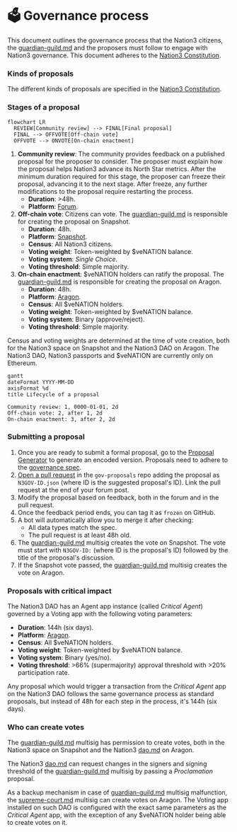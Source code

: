# 🗳 Governance process

This document outlines the governance process that the Nation3 citizens, the [guardian-guild.md](../guilds/guardian-guild.md "mention") and the proposers must follow to engage with Nation3 governance. This document adheres to the [Nation3 Constitution](https://linked.md/v?u=ipfs://bafybeidfupkrpzch3gwryqnaevratjc2nabhfoibygn5mmdpaylzbmajqu/Constitution.linked.md).

### Kinds of proposals

The different kinds of proposals are specified in the [Nation3 Constitution](https://linked.md/v?u=https://linked.md/api/github/nation3/law/main/Constitution.linked.md#Meta%20Proposal).

### Stages of a proposal

```mermaid
flowchart LR
  REVIEW[Community review] --> FINAL[Final proposal]
  FINAL --> OFFVOTE[Off-chain vote]
  OFFVOTE --> ONVOTE[On-chain enactment]
```

1. **Community review**: The community provides feedback on a published proposal for the proposer to consider. The proposer must explain how the proposal helps Nation3 advance its North Star metrics. After the minimum duration required for this stage, the proposer can freeze their proposal, advancing it to the next stage. After freeze, any further modifications to the proposal require restarting the process.
   * **Duration**: >48h.
   * **Platform**: [Forum](https://forum.nation3.org).
2. **Off-chain vote**: Citizens can vote. The [guardian-guild.md](../guilds/guardian-guild.md "mention") is responsible for creating the proposal on Snapshot.
   * **Duration**: 48h.
   * **Platform**: [Snapshot](https://snapshot.org/#/nation3.eth).
   * **Census**: All Nation3 citizens.
   * **Voting weight**: Token-weighted by $veNATION balance.
   * **Voting system**: _Single Choice_.
   * **Voting threshold**: Simple majority.
3. **On-chain enactment**: $veNATION holders can ratify the proposal. The [guardian-guild.md](../guilds/guardian-guild.md "mention") is responsible for creating the proposal on Aragon.
   * **Duration**: 48h.
   * **Platform**: [Aragon](https://client.aragon.org/#/nation3/0x92462953792d3e84af56edfc74d93e5885d38cc0/).
   * **Census**: All $veNATION holders.
   * **Voting weight**: Token-weighted by $veNATION balance.
   * **Voting system**: Binary (approve/reject).
   * **Voting threshold**: Simple majority.

Census and voting weights are determined at the time of vote creation, both for the Nation3 space on Snapshot and the Nation3 DAO on Aragon. The Nation3 DAO, Nation3 passports and $veNATION are currently only on Ethereum.

```mermaid
gantt
dateFormat YYYY-MM-DD
axisFormat %d
title Lifecycle of a proposal

Community review: 1, 0000-01-01, 2d
Off-chain vote: 2, after 1, 2d
On-chain enactment: 3, after 2, 2d
```

### Submitting a proposal

1. Once you are ready to submit a formal proposal, go to the [Proposal Generator](https://gov.nation3.org/proposals/create) to generate an encoded version. Proposals need to adhere to the [governance spec](https://github.com/nation3/gov/blob/main/specs/N3GOV-v2.d.ts).
2. [Open a pull request](https://github.com/nation3/gov-proposals/pull/new) in the `gov-proposals` repo adding the proposal as `N3GOV-ID.json` (where ID is the suggested proposal's ID). Link the pull request at the end of your forum post.
3. Modify the proposal based on feedback, both in the forum and in the pull request.
4. Once the feedback period ends, you can tag it as `frozen` on GitHub.
5. A bot will automatically allow you to merge it after checking:
   * All data types match the spec.
   * The pull request is at least 48h old.
6. The [guardian-guild.md](../guilds/guardian-guild.md "mention") multisig creates the vote on Snapshot. The vote must start with `N3GOV-ID:` (where ID is the proposal's ID) followed by the title of the proposal's discussion.
7. If the Snapshot vote passed, the [guardian-guild.md](../guilds/guardian-guild.md "mention") multisig creates the vote on Aragon.

### Proposals with critical impact

The Nation3 DAO has an Agent app instance (called _Critical Agent_) governed by a Voting app with the following voting parameters:

* **Duration**: 144h (six days).
* **Platform**: [Aragon](https://client.aragon.org/#/nation3/0xfbad11cb39f62cf5248b2d85e3fb36df99df758e/).
* **Census**: All $veNATION holders.
* **Voting weight**: Token-weighted by $veNATION balance.
* **Voting system**: Binary (yes/no).
* **Voting threshold**: >66% (supermajority) approval threshold with >20% participation rate.

Any proposal which would trigger a transaction from the _Critical Agent_ app on the Nation3 DAO follows the same governance process as standard proposals, but instead of 48h for each step in the process, it's 144h (six days).

### Who can create votes

The [guardian-guild.md](../guilds/guardian-guild.md "mention") multisig has permission to create votes, both in the Nation3 space on Snapshot and the Nation3 [dao.md](dao.md "mention") on Aragon.

The Nation3 [dao.md](dao.md "mention") can request changes in the signers and signing threshold of the [guardian-guild.md](../guilds/guardian-guild.md "mention") multisig by passing a _Proclamation_ proposal.

As a backup mechanism in case of [guardian-guild.md](../guilds/guardian-guild.md "mention") multisig malfunction, the [supreme-court.md](supreme-court.md "mention") multisig can create votes on Aragon. The Voting app installed on such DAO is configured with the exact same parameters as the _Critical Agent_ app, with the exception of any $veNATION holder being able to create votes on it.
